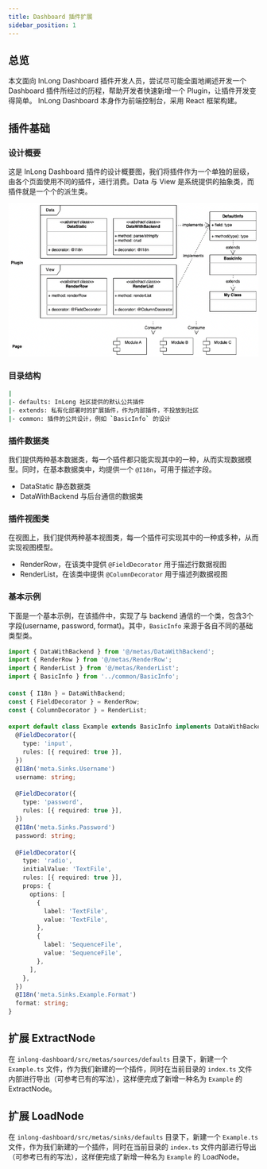 ```yaml
---
title: Dashboard 插件扩展
sidebar_position: 1
---
```


## 总览

本文面向 InLong Dashboard 插件开发人员，尝试尽可能全面地阐述开发一个 Dashboard 插件所经过的历程，帮助开发者快速新增一个 Plugin，让插件开发变得简单。
InLong Dashboard 本身作为前端控制台，采用 React 框架构建。

## 插件基础

### 设计概要

这是 InLong Dashboard 插件的设计概要图，我们将插件作为一个单独的层级，由各个页面使用不同的插件，进行消费。Data 与 View 是系统提供的抽象类，而插件就是一个个的派生类。

![Dashboard_Plugin](img/dashboard_plugin.png)

### 目录结构

```sh
|
|- defaults: InLong 社区提供的默认公共插件
|- extends: 私有化部署时的扩展插件，作为内部插件，不投放到社区
|- common: 插件的公共设计，例如 `BasicInfo` 的设计
```

### 插件数据类

我们提供两种基本数据类，每一个插件都只能实现其中的一种，从而实现数据模型。同时，在基本数据类中，均提供一个 `@I18n`，可用于描述字段。

- DataStatic 静态数据类
- DataWithBackend 与后台通信的数据类

### 插件视图类

在视图上，我们提供两种基本视图类，每一个插件可实现其中的一种或多种，从而实现视图模型。

- RenderRow，在该类中提供 `@FieldDecorator` 用于描述行数据视图
- RenderList，在该类中提供 `@ColumnDecorator` 用于描述列数据视图

### 基本示例

下面是一个基本示例，在该插件中，实现了与 backend 通信的一个类，包含3个字段(username, password, format)。其中，`BasicInfo` 来源于各自不同的基础类型类。

```typescript
import { DataWithBackend } from '@/metas/DataWithBackend';
import { RenderRow } from '@/metas/RenderRow';
import { RenderList } from '@/metas/RenderList';
import { BasicInfo } from '../common/BasicInfo';

const { I18n } = DataWithBackend;
const { FieldDecorator } = RenderRow;
const { ColumnDecorator } = RenderList;

export default class Example extends BasicInfo implements DataWithBackend, RenderRow, RenderList {
  @FieldDecorator({
    type: 'input',
    rules: [{ required: true }],
  })
  @I18n('meta.Sinks.Username')
  username: string;

  @FieldDecorator({
    type: 'password',
    rules: [{ required: true }],
  })
  @I18n('meta.Sinks.Password')
  password: string;

  @FieldDecorator({
    type: 'radio',
    initialValue: 'TextFile',
    rules: [{ required: true }],
    props: {
      options: [
        {
          label: 'TextFile',
          value: 'TextFile',
        },
        {
          label: 'SequenceFile',
          value: 'SequenceFile',
        },
      ],
    },
  })
  @I18n('meta.Sinks.Example.Format')
  format: string;
}
```

## 扩展 ExtractNode

在 `inlong-dashboard/src/metas/sources/defaults` 目录下，新建一个 `Example.ts` 文件，作为我们新建的一个插件，同时在当前目录的 `index.ts` 文件内部进行导出（可参考已有的写法），这样便完成了新增一种名为 `Example` 的 ExtractNode。

## 扩展 LoadNode

在 `inlong-dashboard/src/metas/sinks/defaults` 目录下，新建一个 `Example.ts` 文件，作为我们新建的一个插件，同时在当前目录的 `index.ts` 文件内部进行导出（可参考已有的写法），这样便完成了新增一种名为 `Example` 的 LoadNode。
